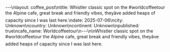 ---\nlayout: coffee_post\ntitle: Whistler classic spot on the #worldcoffeetour the Alpine cafe, great break and friendly vibes, theyâve added heaps of capacity since I was last here.\ndate: 2025-07-06\ncity: Unknown\ncountry: Unknown\ncontinent: Unknown\npublished: true\ncafe_name: Worldcoffeetour\n---\n\nWhistler classic spot on the #worldcoffeetour the Alpine cafe, great break and friendly vibes, theyâve added heaps of capacity since I was last here.